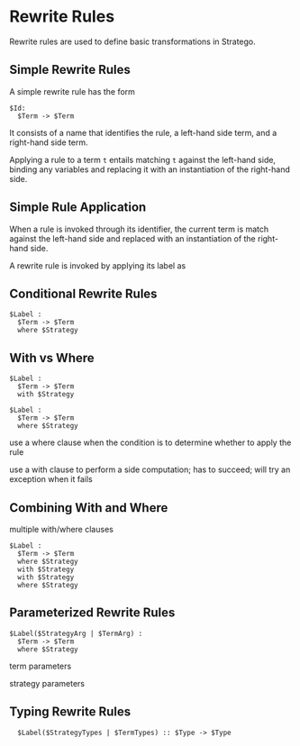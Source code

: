 # Rewrite Rules

Rewrite rules are used to define basic transformations in Stratego.

## Simple Rewrite Rules

A simple rewrite rule has the form

```stratego
$Id:
  $Term -> $Term
```

It consists of a name that identifies the rule, a left-hand side term, and a right-hand side term.

Applying a rule to a term `t` entails matching `t` against the left-hand side, binding any variables and replacing it with an instantiation of the right-hand side.

## Simple Rule Application

When a rule is invoked through its identifier, the current term is match against the left-hand side and replaced with an instantiation of the right-hand side.

A rewrite rule is invoked by applying its label as

## Conditional Rewrite Rules

```stratego
$Label :
  $Term -> $Term
  where $Strategy
```

## With vs Where


```stratego
$Label :
  $Term -> $Term
  with $Strategy
```


```stratego
$Label :
  $Term -> $Term
  where $Strategy
```

use a where clause when the condition is to determine whether to apply the rule


use a with clause to perform a side computation; has to succeed; will try an exception when it fails

## Combining With and Where

multiple with/where clauses


```stratego
$Label :
  $Term -> $Term
  where $Strategy
  with $Strategy
  with $Strategy
  where $Strategy
```


## Parameterized Rewrite Rules


```stratego
$Label($StrategyArg | $TermArg) :
  $Term -> $Term
  where $Strategy
```

term parameters

strategy parameters


## Typing Rewrite Rules


```
  $Label($StrategyTypes | $TermTypes) :: $Type -> $Type
```
